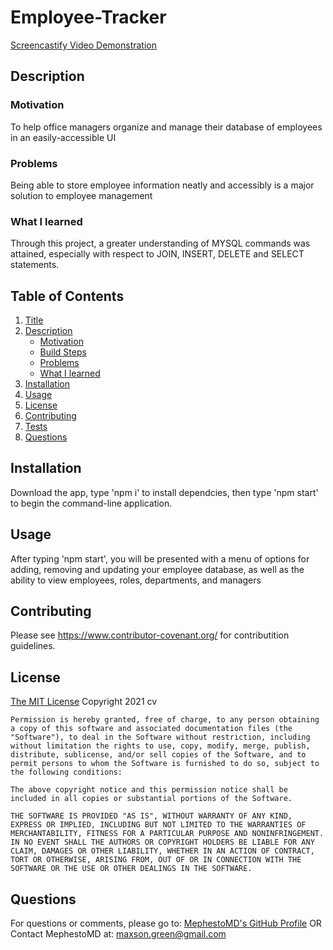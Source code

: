 
  
  # <a name = "Title">Employee-Tracker</a>
  <a href = "https://drive.google.com/file/d/1HdfRzSnl2AniHa7n9MdE-p3G4hOXBn0r/view"> Screencastify Video Demonstration </a>
  
  ## <a name = "Description">Description</a>
  
  ### <a name = "subMotivation">Motivation</a>

  To help office managers organize and manage their database of employees in an easily-accessible UI
  
  
  ### <a name = subProblems>Problems</a>

  Being able to store employee information neatly and accessibly is a major solution to employee management
  
  ### <a name = "subLearned">What I learned</a>

  Through this project, a greater understanding of MYSQL commands was attained, especially with respect to JOIN, INSERT, DELETE and SELECT statements.
  
  ## Table of Contents
  
  1. [Title](#Title)
  2. [Description](#Description)
      * [Motivation](#subMotivation)
      * [Build Steps](#subBuild)
      * [Problems](#subProblems)
      * [What I learned](#subLearned)
  3. [Installation](#Installation)
  4. [Usage](#Usage)
  5. [License](#License)
  6. [Contributing](#Contributing)
  7. [Tests](#Tests)
  8. [Questions](#Questions)
  
  ## <a name = "Installation">Installation</a>

  Download the app, type 'npm i' to install dependcies, then type 'npm start' to begin the command-line application.
  
  ## <a name = "Usage">Usage</a>

  After typing 'npm start', you will be presented with a menu of options for adding, removing and updating your employee database, as well as the ability to view employees, roles, departments, and managers

  ## <a name = "Contributing">Contributing</a>

  Please see https://www.contributor-covenant.org/ for contributition guidelines.

  ## <a name = "License">License</a>
<a href = "https://opensource.org/licenses/MIT">The MIT License</a>
  Copyright 2021 cv

    Permission is hereby granted, free of charge, to any person obtaining a copy of this software and associated documentation files (the "Software"), to deal in the Software without restriction, including without limitation the rights to use, copy, modify, merge, publish, distribute, sublicense, and/or sell copies of the Software, and to permit persons to whom the Software is furnished to do so, subject to the following conditions:
    
    The above copyright notice and this permission notice shall be included in all copies or substantial portions of the Software.

    THE SOFTWARE IS PROVIDED "AS IS", WITHOUT WARRANTY OF ANY KIND, EXPRESS OR IMPLIED, INCLUDING BUT NOT LIMITED TO THE WARRANTIES OF MERCHANTABILITY, FITNESS FOR A PARTICULAR PURPOSE AND NONINFRINGEMENT. IN NO EVENT SHALL THE AUTHORS OR COPYRIGHT HOLDERS BE LIABLE FOR ANY CLAIM, DAMAGES OR OTHER LIABILITY, WHETHER IN AN ACTION OF CONTRACT, TORT OR OTHERWISE, ARISING FROM, OUT OF OR IN CONNECTION WITH THE SOFTWARE OR THE USE OR OTHER DEALINGS IN THE SOFTWARE.

  ## <a name = "Questions">Questions</a>

  For questions or comments, please go to:
  <a href = "https://github.com/MephestoMD">MephestoMD's GitHub Profile</a>
  OR
  Contact MephestoMD at:
  [maxson.green@gmail.com](mailto:maxson.green@gmail.com)